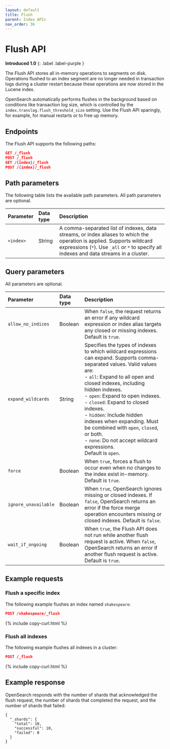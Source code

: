 ```yaml
---
layout: default
title: Flush
parent: Index APIs
nav_order: 36
---
```


# Flush API

**Introduced 1.0**
{: .label .label-purple }

The Flush API stores all in-memory operations to segments on disk. Operations flushed to an index segment are no longer needed in transaction logs during a cluster restart because these operations are now stored in the Lucene index. 

OpenSearch automatically performs flushes in the background based on conditions like transaction log size, which is controlled by the `index.translog.flush_threshold_size` setting. Use the Flush API sparingly, for example, for manual restarts or to free up memory.

## Endpoints

The Flush API supports the following paths:

```json
GET /_flush
POST /_flush
GET /{index}/_flush
POST /{index}/_flush
```

## Path parameters

The following table lists the available path parameters. All path parameters are optional.

| Parameter | Data type | Description |
| :--- | :--- | :--- |
| `<index>` | String | A comma-separated list of indexes, data streams, or index aliases to which the operation is applied. Supports wildcard expressions (`*`). Use `_all` or `*` to specify all indexes and data streams in a cluster. |

## Query parameters

All parameters are optional.

| Parameter | Data type | Description |
| :--- | :--- | :--- |
| `allow_no_indices` | Boolean | When `false`, the request returns an error if any wildcard expression or index alias targets any closed or missing indexes. Default is `true`. |
| `expand_wildcards` | String | Specifies the types of indexes to which wildcard expressions can expand. Supports comma-separated values. Valid values are: <br> - `all`: Expand to all open and closed indexes, including hidden indexes. <br> - `open`: Expand to open indexes. <br> - `closed`: Expand to closed indexes. <br> - `hidden`: Include hidden indexes when expanding. Must be combined with `open`, `closed`, or both. <br> - `none`: Do not accept wildcard expressions. <br> Default is `open`. |
| `force` | Boolean | When `true`, forces a flush to occur even when no changes to the index exist in-memory. Default is `true`. |
| `ignore_unavailable` | Boolean | When `true`, OpenSearch ignores missing or closed indexes. If `false`, OpenSearch returns an error if the force merge operation encounters missing or closed indexes. Default is `false`. |
| `wait_if_ongoing` | Boolean | When `true`, the Flush API does not run while another flush request is active. When `false`, OpenSearch returns an error if another flush request is active. Default is `true`. |

## Example requests

### Flush a specific index

The following example flushes an index named `shakespeare`:

```json
POST /shakespeare/_flush
```
{% include copy-curl.html %}


### Flush all indexes

The following example flushes all indexes in a cluster:

```json
POST /_flush
```
{% include copy-curl.html %}

## Example response

OpenSearch responds with the number of shards that acknowledged the flush request, the number of shards that completed the request, and the number of shards that failed:

```
{
  "_shards": {
    "total": 10,
    "successful": 10,
    "failed": 0
  }
}
```


